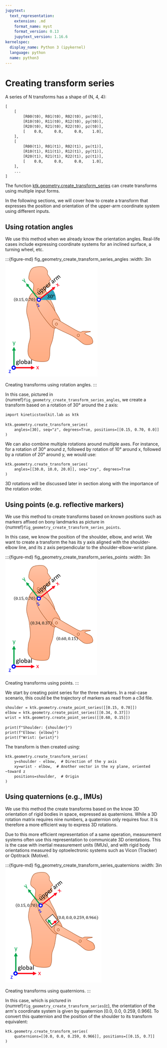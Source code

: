 ```yaml
---
jupytext:
  text_representation:
    extension: .md
    format_name: myst
    format_version: 0.13
    jupytext_version: 1.16.6
kernelspec:
  display_name: Python 3 (ipykernel)
  language: python
  name: python3
---
```


# Creating transform series

A series of N transforms has a shape of (N, 4, 4):

    [
        [
            [R00(t0), R01(t0), R02(t0), px(t0)],
            [R10(t0), R11(t0), R12(t0), py(t0)],
            [R20(t0), R21(t0), R22(t0), pz(t0)],
            [    0.0,     0.0,     0.0,    1.0],
        ],
        [
            [R00(t1), R01(t1), R02(t1), px(t1)],
            [R10(t1), R11(t1), R12(t1), py(t1)],
            [R20(t1), R21(t1), R22(t1), pz(t1)],
            [    0.0,     0.0,     0.0,    1.0],
        ],
        ...
    ]

The function [ktk.geometry.create_transform_series](api/ktk.geometry.create_transform_series.rst) can create transforms using multiple input forms.

In the following sections, we will cover how to create a transform that expresses the position and orientation of the upper-arm coordinate system using different inputs.

## Using rotation angles

We use this method when we already know the orientation angles. Real-life cases include expressing coordinate systems for an inclined surface, a turning wheel, etc.

:::{figure-md} fig_geometry_create_transform_series_angles
:width: 3in
![](_static/images/fig_geometry_create_transform_series_angles.png)

Creating transforms using rotation angles.
:::

In this case, pictured in {numref}`fig_geometry_create_transform_series_angles`, we create a transform based on a rotation of 30° around the z axis:

```{code-cell} ipython3
import kineticstoolkit.lab as ktk

ktk.geometry.create_transform_series(
    angles=[30], seq="z", degrees=True, positions=[[0.15, 0.70, 0.0]]
)
```

We can also combine multiple rotations around multiple axes. For instance, for a rotation of 30° around z, followed by rotation of 10° around x, followed by a rotation of 20° around y, we would use:

```{code-cell} ipython3
ktk.geometry.create_transform_series(
    angles=[[30.0, 10.0, 20.0]], seq="zxy", degrees=True
)
```

3D rotations will be discussed later in section [](geometry_angles.md) along with the importance of the rotation order.

## Using points (e.g. reflective markers)

We use this method to create transforms based on known positions such as markers affixed on bony landmarks as picture in {numref}`fig_geometry_create_transform_series_points`.

In this case, we know the position of the shoulder, elbow, and wrist. We want to create a transform the has its y axis aligned with the shoulder-elbow line, and its z axis perpendicular to the shoulder-elbow-wrist plane.

:::{figure-md} fig_geometry_create_transform_series_points
:width: 3in
![](_static/images/fig_geometry_create_transform_series_points.png)

Creating transforms using points.
:::

We start by creating point series for the three markers. In a real-case scenario, this could be the trajectory of markers as read from a c3d file.

```{code-cell} ipython3
shoulder = ktk.geometry.create_point_series([[0.15, 0.70]])
elbow = ktk.geometry.create_point_series([[0.34, 0.37]])
wrist = ktk.geometry.create_point_series([[0.60, 0.15]])

print(f"Shoulder: {shoulder}")
print(f"Elbow: {elbow}")
print(f"Wrist: {wrist}")
```

The transform is then created using:

```{code-cell} ipython3
ktk.geometry.create_transform_series(
    y=shoulder - elbow,  # Direction of the y axis
    xy=wrist - elbow,  # Another vector in the xy plane, oriented ~toward z
    positions=shoulder,  # Origin
)
```

## Using quaternions (e.g., IMUs)

We use this method the create transforms based on the know 3D orientation of rigid bodies in space, expressed as quaternions. While a 3D rotation matrix requires nine numbers, a quaternion only requires four. It is therefore a more efficient way to express 3D rotations.

Due to this more efficient representation of a same operation, measurement systems often use this representation to communicate 3D orientations. This is the case with inertial measurement units (IMUs), and with rigid body orientations measured by optoelectronic systems such as Vicon (Tracker) or Optitrack (Motive).

:::{figure-md} fig_geometry_create_transform_series_quaternions
:width: 3in
![](_static/images/fig_geometry_create_transform_series_quaternions.png)

Creating transforms using quaternions.
:::

In this case, which is pictured in {numref}`fig_geometry_create_transform_series`(c), the orientation of the arm's coordinate system is given by quaternion [0.0, 0.0, 0.259, 0.966]. To convert this quaternion and the position of the shoulder to its transform equivalent:

```{code-cell} ipython3
ktk.geometry.create_transform_series(
    quaternions=[[0.0, 0.0, 0.259, 0.966]], positions=[[0.15, 0.7]]
)
```
